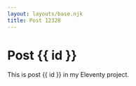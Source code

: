 ```yaml
---
layout: layouts/base.njk
title: Post 12328
---
```


# Post {{ id }}

This is post {{ id }} in my Eleventy project.
